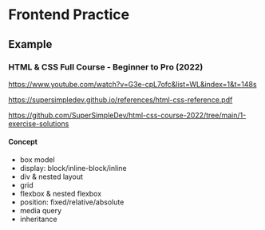 # Frontend Practice

## Example

### HTML & CSS Full Course - Beginner to Pro (2022)

https://www.youtube.com/watch?v=G3e-cpL7ofc&list=WL&index=1&t=148s

https://supersimpledev.github.io/references/html-css-reference.pdf

https://github.com/SuperSimpleDev/html-css-course-2022/tree/main/1-exercise-solutions

#### Concept

 - box model
 - display: block/inline-block/inline
 - div & nested layout
 - grid
 - flexbox & nested flexbox
 - position: fixed/relative/absolute
 - media query
 - inheritance